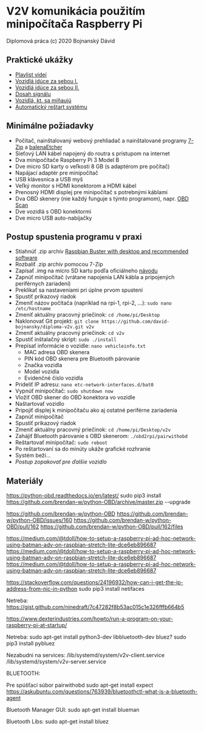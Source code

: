 # V2V komunikácia použitím minipočítača Raspberry Pi

Diplomová práca (c) 2020 Bojnanský Dávid

## Praktické ukážky

- [Playlist videí](https://www.youtube.com/playlist?list=PLTxJhgGv-fMB8rF7z0QGvksdUlAue43B_)
- [Vozidlá idúce za sebou I.](https://youtu.be/kq7yeCqjYpg)
- [Vozidlá idúce za sebou II.](https://youtu.be/ZFmHJJL8_uo)
- [Dosah signálu](https://youtu.be/NyofHGUne5c)
- [Vozidlá, kt. sa míňaujú](https://youtu.be/ac9dYk9JT6I)
- [Automatický reštart systému](https://youtu.be/rrhvNowX0fs)

## Minimálne požiadavky

- Počítač, nainštalovaný webový prehliadač a nainštalované programy [7-Zip](https://www.7-zip.org/) a [balenaEtcher](https://www.balena.io/etcher/)
- Sieťový LAN kábel napojený do routra s prístupom na internet
- Dva minipočítače Raspberry Pi 3 Model B
- Dve micro SD karty o veľkosti 8 GB (s adaptérom pre počítač)
- Napájací adaptér pre minipočítač
- USB klávesnica a USB myš
- Veľký monitor s HDMI konektorom a HDMI kábel
- Prenosný HDMI displej pre minipočítač s potrebnými káblami
- Dva OBD skenery (nie každý funguje s týmto programom), napr. [OBD Scan](https://www.ebay.com/itm/Vgate-ELM327-Bluetooth-OBD2-V2-1-Scanner-Car-Auto-Diagnostic-Adapter-Scan-Tool/123778992357)
- Dve vozidlá s OBD konektormi
- Dve micro USB auto-nabíjačky

## Postup spustenia programu v praxi

- Stiahnúť .zip archív [Raspbian Buster with desktop and recommended software](https://www.raspberrypi.org/downloads/raspbian/)
- Rozbaliť .zip archív pomocou 7-Zip
- Zapísať .img na micro SD kartu podľa oficiálneho [návodu](https://www.raspberrypi.org/documentation/installation/installing-images/README.md)
- Zapnúť minipočítač (vrátane napojenia LAN kábla a pripojených periférnych zariadení)
- Preklikať sa nastaveniami pri úplne prvom spustení
- Spustiť príkazový riadok
- Zmeniť názov počítača (napríklad na rpi-1, rpi-2, ...): `sudo nano /etc/hostname`
- Zmeniť aktuálny pracovný priečinok: `cd /home/pi/Desktop`
- Naklonovať Git projekt: `git clone https://github.com/david-bojnansky/diploma-v2v.git v2v`
- Zmeniť aktuálny pracovný priečinok: `cd v2v`
- Spustiť inštalačný skript: `sudo ./install`
- Prepísať informácie o vozidle: `nano vehicleinfo.txt`
    - MAC adresa OBD skenera
    - PIN kód OBD skenera pre Bluetooth párovanie
    - Značka vozidla
    - Model vozidla
    - Evidenčné číslo vozidla
- Prideliť IP adresu: `nano etc-network-interfaces.d/bat0`
- Vypnúť minipočítač: `sudo shutdown now`
- Vložiť OBD skener do OBD konektora vo vozidle
- Naštartovať vozidlo
- Pripojiť displej k minipočítaču ako aj ostatné periférne zariadenia
- Zapnúť minipočítač
- Spustiť príkazový riadok
- Zmeniť aktuálny pracovný priečinok: `cd /home/pi/Desktop/v2v`
- Zahájiť Bluetooth párovanie s OBD skenerom: `./obd2rpi/pairwithobd`
- Reštartovať minipočítač: `sudo reboot`
- Po reštartovaní sa do minúty ukáže grafické rozhranie
- Systém beží...
- *Postup zopakovať pre ďalšie vozidlo*

## Materiály
https://python-obd.readthedocs.io/en/latest/
sudo pip3 install https://github.com/brendan-w/python-OBD/archive/master.zip --upgrade

https://github.com/brendan-w/python-OBD
https://github.com/brendan-w/python-OBD/issues/160
https://github.com/brendan-w/python-OBD/pull/162
https://github.com/brendan-w/python-OBD/pull/162/files






https://medium.com/@tdoll/how-to-setup-a-raspberry-pi-ad-hoc-network-using-batman-adv-on-raspbian-stretch-lite-dce6eb896687
https://medium.com/@tdoll/how-to-setup-a-raspberry-pi-ad-hoc-network-using-batman-adv-on-raspbian-stretch-lite-dce6eb896687
https://medium.com/@tdoll/how-to-setup-a-raspberry-pi-ad-hoc-network-using-batman-adv-on-raspbian-stretch-lite-dce6eb896687

https://stackoverflow.com/questions/24196932/how-can-i-get-the-ip-address-from-nic-in-python
sudo pip3 install netifaces


Netreba:
https://gist.github.com/ninedraft/7c47282f8b53ac015c1e326fffb664b5



https://www.dexterindustries.com/howto/run-a-program-on-your-raspberry-pi-at-startup/






Netreba:
sudo apt-get install python3-dev libbluetooth-dev bluez?
sudo pip3 install pybluez


Nezabudni na services:
/lib/systemd/system/v2v-client.service
/lib/systemd/system/v2v-server.service




BLUETOOTH:

Pre spúšťací súbor pairwithobd
sudo apt-get install expect
https://askubuntu.com/questions/763939/bluetoothctl-what-is-a-bluetooth-agent

Bluetooth Manager GUI:
sudo apt-get install blueman

Bluetooth Libs:
sudo apt-get install bluez
